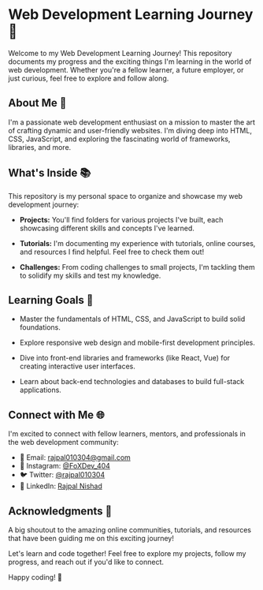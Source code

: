 # Web Development Learning Journey 🚀

Welcome to my Web Development Learning Journey! This repository documents my progress and the exciting things I'm learning in the world of web development. Whether you're a fellow learner, a future employer, or just curious, feel free to explore and follow along.

## About Me 👋

I'm a passionate web development enthusiast on a mission to master the art of crafting dynamic and user-friendly websites. I'm diving deep into HTML, CSS, JavaScript, and exploring the fascinating world of frameworks, libraries, and more.

## What's Inside 📚

This repository is my personal space to organize and showcase my web development journey:

- **Projects:** You'll find folders for various projects I've built, each showcasing different skills and concepts I've learned.

- **Tutorials:** I'm documenting my experience with tutorials, online courses, and resources I find helpful. Feel free to check them out!

- **Challenges:** From coding challenges to small projects, I'm tackling them to solidify my skills and test my knowledge.

## Learning Goals 🎯

- Master the fundamentals of HTML, CSS, and JavaScript to build solid foundations.

- Explore responsive web design and mobile-first development principles.

- Dive into front-end libraries and frameworks (like React, Vue) for creating interactive user interfaces.

- Learn about back-end technologies and databases to build full-stack applications.

## Connect with Me 🌐

I'm excited to connect with fellow learners, mentors, and professionals in the web development community:

- 📧 Email: rajpal010304@gmail.com
- 📸 Instagram: [@FoXDev_404](https://www.instagram.com/FoXDev_404/)
- 🐦 Twitter: [@rajpal010304](https://twitter.com/rajpal010304)
- 💼 LinkedIn: [Rajpal Nishad](https://www.linkedin.com/in/rajpalnishad/)

## Acknowledgments 🙌

A big shoutout to the amazing online communities, tutorials, and resources that have been guiding me on this exciting journey!

Let's learn and code together! Feel free to explore my projects, follow my progress, and reach out if you'd like to connect.

Happy coding! 🌟
